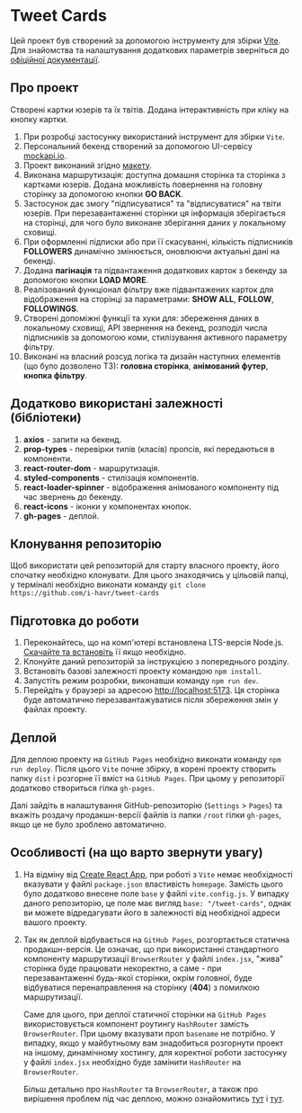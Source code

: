 # Tweet Cards

Цей проект був створений за допомогою інструменту для збірки [Vite](https://vitejs.dev/).
Для знайомства та налаштування додаткових параметрів зверніться до [офіційної документації](https://vitejs.dev/config/).

## Про проект

Створені картки юзерів та їх твітів. Додана інтерактивність при кліку на кнопку картки.

1. При розробці застосунку використаний інструмент для збірки `Vite`.
2. Персональний бекенд створений за допомогою UI-сервісу [mockapi.io](https://mockapi.io).
3. Проект виконаний згідно [макету](https://www.figma.com/file/zun1oP6NmS2Lmgbcj6e1IG/Test?type=design&node-id=0-1).
4. Виконана маршрутизація: доступна домашня сторінка та сторінка з картками юзерів.
   Додана можливість повернення на головну сторінку за допомогою кнопки **GO BACK**.
5. Застосунок дає змогу "підписуватися" та "відписуватися" на твіти юзерів. При
   перезавантаженні сторінки ця інформація зберігається на сторінці, для чого було
   виконане зберігання даних у локальному сховищі.
6. При оформленні підписки або при її скасуванні, кількість підписників **FOLLOWERS**
   динамічно змінюється, оновлюючи актуальні дані на бекенді.
7. Додана **пагінація** та підвантаження додаткових карток з бекенду за допомогою
   кнопки **LOAD MORE**.
8. Реалізований функціонал фільтру вже підвантажених карток для відображення на сторінці
   за параметрами: **SHOW ALL**, **FOLLOW**, **FOLLOWINGS**.
9. Створені допоміжні функції та хуки для: збереження даних в локальному сховищі, API звернення на бекенд, розподіл числа
   підписників за допомогою коми, стилізування активного параметру фільтру.
10. Виконані на власний розсуд логіка та дизайн наступних елементів (що було
    дозволено ТЗ): **головна сторінка**, **анімований футер**, **кнопка фільтру**.

## Додатково використані залежності (бібліотеки)

1. **axios** - запити на бекенд.
2. **prop-types** - перевірки типів (класів) пропсів, які передаються в компоненти.
3. **react-router-dom** - маршрутизація.
4. **styled-components** - стилізація компонентів.
5. **react-loader-spinner** - відображення анімованого компоненту під час звернень
   до бекенду.
6. **react-icons** - іконки у компонентах кнопок.
7. **gh-pages** - деплой.

## Клонування репозиторію

Щоб використати цей репозиторій для старту власного проекту, його спочатку необхідно
клонувати. Для цього знаходячись у цільовій папці, у терміналі необхідно виконати команду
`git clone https://github.com/i-havr/tweet-cards`

## Підготовка до роботи

1. Переконайтесь, що на комп'ютері встановлена LTS-версія Node.js.
   [Скачайте та встановіть](https://nodejs.org/en/) її якщо необхідно.
2. Клонуйте даний репозиторій за інструкцією з попереднього розділу.
3. Встановіть базові залежності проекту командою `npm install`.
4. Запустіть режим розробки, виконавши команду `npm run dev`.
5. Перейдіть у браузері за адресою [http://localhost:5173](http://localhost:5173).
   Ця сторінка буде автоматично перезавантажуватися після збереження змін у файлах проекту.

## Деплой

Для деплою проекту на `GitHub Pages` необхідно виконати команду `npm run deploy`.
Після цього `Vite` почне збірку, в корені проекту створить папку `dist` і розгорне її
вміст на `GitHub Pages`. При цьому у репозиторії додатково створиться гілка `gh-pages`.

Далі зайдіть в налаштування GitHub-репозиторію (`Settings` > `Pages`) та вкажіть
роздачу продакшн-версії файлів із папки `/root` гілки `gh-pages`, якщо це не було
зроблено автоматично.

## Особливості (на що варто звернути увагу)

1. На відміну від [Create React App](https://github.com/facebook/create-react-app), при роботі з `Vite`
   немає необхідності вказувати у файлі `package.json` властивість `homepage`.
   Замість цього було додатково внесене поле `base` у файлі `vite.config.js`.
   У випадку даного репозиторію, це поле має вигляд `base: "/tweet-cards"`, однак ви
   можете відредагувати його в залежності від необхідної адреси вашого проекту.
2. Так як деплой відбувається на `GitHub Pages`, розгортається статична продакшн-версія.
   Це означає, що при використанні стандартного компоненту маршрутизації `BrowserRouter`
   у файлі `index.jsx`, "жива" сторінка буде працювати некоректно, а саме - при
   перезавантаженні будь-якої сторінки, окрім головної, буде відбуватися перенаправлення
   на сторінку (**404**) з помилкою маршрутизації.

   Саме для цього, при деплої статичної сторінки на `GitHub Pages` використовується компонент
   роутингу `HashRouter` замість `BrowserRouter`. При цьому вказувати проп `basename` не
   потрібно.
   У випадку, якщо у майбутньому вам знадобиться розгорнути проект на іншому, динамічному
   хостингу,
   для коректної роботи застосунку у файлі `index.jsx` необхідно буде замінити `HashRouter`
   на `BrowserRouter`.

   Більш детально про `HashRouter` та `BrowserRouter`, а також про вирішення проблем під
   час деплою, можно ознайомитись [тут](https://stackoverflow.com/questions/51974369/what-is-the-difference-between-hashrouter-and-browserrouter-in-react) і [тут](https://dev.to/zenulabidin/how-not-to-deploy-a-react-site-to-github-pages-42ge).
